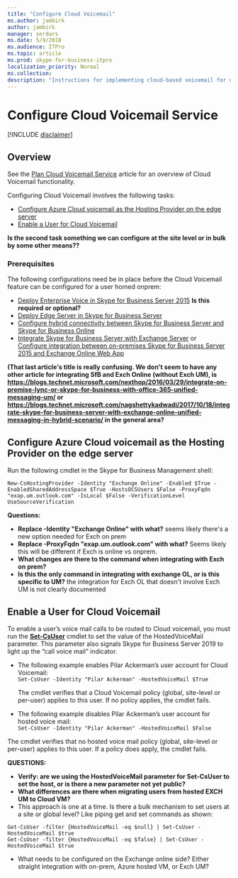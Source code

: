```yaml
---
title: "Configure Cloud Voicemail"
ms.author: jambirk
author: jambirk
manager: serdars
ms.date: 5/9/2018
ms.audience: ITPro
ms.topic: article
ms.prod: skype-for-business-itpro
localization_priority: Normal
ms.collection: 
description: "Instructions for implementing cloud-based voicemail for users homed on Skype for Business Server."
---
```


# Configure Cloud Voicemail Service
<!-- PM Roy Kunz  See [Set up Phone System voicemail](https://support.office.com/en-us/article/Set-up-Phone-System-voicemail-Admin-help-9c590873-b014-4df3-9e27-1bb97322a79d?ui=en-US&rs=en-US&ad=US) for alternate example. -->

[!INCLUDE [disclaimer](../disclaimer.md)]

## Overview 
See the [Plan Cloud Voicemail Service](plan-cloud-voicemail.md) article for an overview of Cloud Voicemail functionality.
 <!--See [Set up Phone System voicemail](https://support.office.com/en-us/article/Set-up-Phone-System-voicemail-Admin-help-9c590873-b014-4df3-9e27-1bb97322a79d?ui=en-US&rs=en-US&ad=US) for alternate example. -->

Configuring Cloud Voicemail involves the following tasks: 
- [Configure Azure Cloud voicemail as the Hosting Provider on the edge server](#configure-azure-cloud-voicemail-as-the-hosting-provider-on-the-edge-server)
- [Enable a User for Cloud Voicemail](#enable-a-user-for-cloud-voicemail)

**Is the second task something we can configure at the site level or in bulk by some other means??**

### Prerequisites
The following configurations need be in place before the Cloud Voicemail feature can be configured for a user homed onprem:
- [Deploy Enterprise Voice in Skype for Business Server 2015](../../SfbServer/deploy/deploy-enterprise-voice/deploy-enterprise-voice.md) **Is this required or optional?**
- [Deploy Edge Server in Skype for Business Server](../../SfbServer/deploy/deploy-edge-server/deploy-edge-server.md) 
- [Configure hybrid connectivity between Skype for Business Server and Skype for Business Online](configure-hybrid-connectivity.md)
- [Integrate Skype for Business Server with Exchange Server](../../SfbServer/deploy/integrate-with-exchange-server/integrate-with-exchange-server.md) or <BR> [Configure integration between on-premises Skype for Business Server 2015 and Exchange Online Web App](../../SfbServer/deploy/integrate-with-exchange-server/outlook-web-app.md) 

**(That last article's title is really confusing. We don't seem to have any other article for integrating SfB and Exch Online (without Exch UM), is https://blogs.technet.microsoft.com/nexthop/2016/03/29/integrate-on-premise-lync-or-skype-for-business-with-office-365-unified-messaging-um/  or https://blogs.technet.microsoft.com/nagshettykadwadi/2017/10/18/integrate-skype-for-business-server-with-exchange-online-unified-messaging-in-hybrid-scenario/ in the general area?**

## Configure Azure Cloud voicemail as the Hosting Provider on the edge server 

Run the following cmdlet in the Skype for Business Management shell:

```
New-CsHostingProvider -Identity "Exchange Online" -Enabled $True -EnabledSharedAddressSpace $True -HostsOCSUsers $False -ProxyFqdn "exap.um.outlook.com" -IsLocal $False -VerificationLevel UseSourceVerification
```
**Questions:**
- **Replace -Identity "Exchange Online" with what?** seems likely there's a new option needed for Exch on prem
- **Replace -ProxyFqdn "exap<span></span>.um.outlook.com" with what?** Seems likely this will be different if Exch is online vs onprem.
- **What changes are there to the command when integrating with Exch on prem?**
- **Is this the only command in integrating with exchange OL, or is this specific to UM?** the integration for Exch OL that doesn't involve Exch UM is not clearly documented

## Enable a User for Cloud Voicemail

To enable a user’s voice mail calls to be routed to  Cloud voicemail, you must run the **[Set-CsUser](https://docs.microsoft.com/en-us/powershell/module/skype/set-csuser?view=skype-ps)** cmdlet to set the value of the HostedVoiceMail parameter. This parameter also signals Skype for Business Server 2019 to light up the “call voice mail” indicator.

- The following example enables Pilar Ackerman’s user account for Cloud Voicemail: \
     `Set-CsUser -Identity "Pilar Ackerman" -HostedVoiceMail $True`

    The cmdlet verifies that a Cloud Voicemail policy (global, site-level or per-user) applies to this user. If no policy applies, the cmdlet fails.
- The following example disables Pilar Ackerman’s user account for hosted voice mail:  \
    `Set-CsUser -Identity "Pilar Ackerman" -HostedVoiceMail $False`


The cmdlet verifies that no hosted voice mail policy (global, site-level or per-user) applies to this user. If a policy does apply, the cmdlet fails.

**QUESTIONS:**
- **Verify: are we  using the HostedVoiceMail parameter for Set-CsUser to set the host, or is there a new parameter not yet public?** 
- **What differences are there when migrating users from hosted EXCH UM to Cloud VM?** 
- This approach is one at a time.  Is there a bulk mechanism to set users at a site or global level? Like piping get and set commands as shown: 
```
Get-CsUser -filter {HostedVoiceMail -eq $null} | Set-CsUser -HostedVoiceMail $true
Get-CsUser -filter {HostedVoiceMail -eq $false} | Set-CsUser -HostedVoiceMail $true
```
- What needs to be configured on the Exchange online side? Either straight integration with on-prem, Azure hosted VM, or Exch UM?